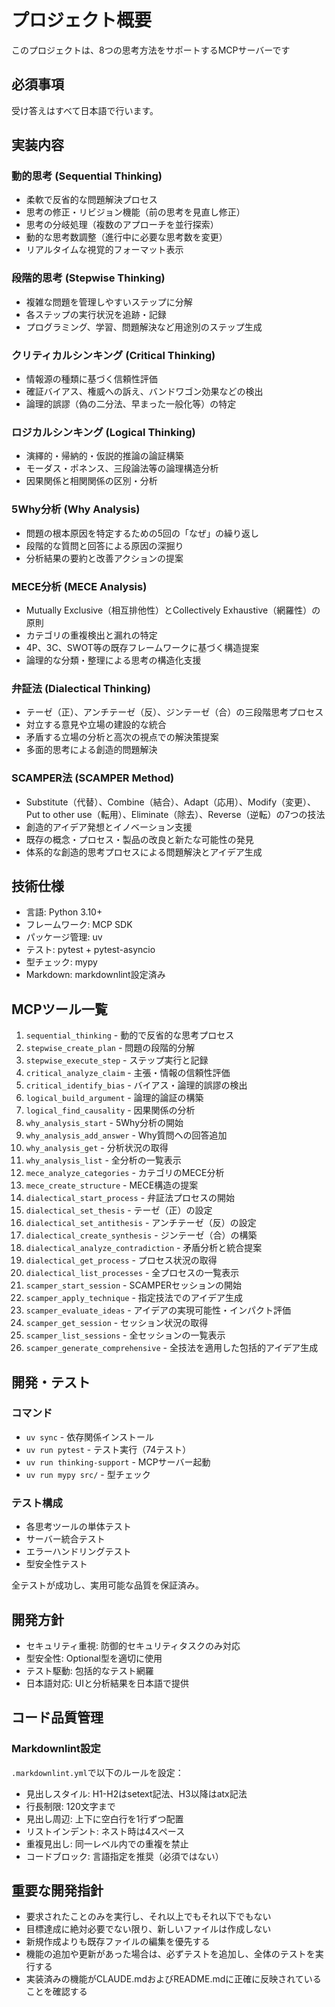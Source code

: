 プロジェクト概要
========================

このプロジェクトは、8つの思考方法をサポートするMCPサーバーです

必須事項
-------------------------

受け答えはすべて日本語で行います。

実装内容
-------------------------

### 動的思考 (Sequential Thinking)

- 柔軟で反省的な問題解決プロセス
- 思考の修正・リビジョン機能（前の思考を見直し修正）
- 思考の分岐処理（複数のアプローチを並行探索）
- 動的な思考数調整（進行中に必要な思考数を変更）
- リアルタイムな視覚的フォーマット表示

### 段階的思考 (Stepwise Thinking)

- 複雑な問題を管理しやすいステップに分解
- 各ステップの実行状況を追跡・記録
- プログラミング、学習、問題解決など用途別のステップ生成

### クリティカルシンキング (Critical Thinking)

- 情報源の種類に基づく信頼性評価
- 確証バイアス、権威への訴え、バンドワゴン効果などの検出
- 論理的誤謬（偽の二分法、早まった一般化等）の特定

### ロジカルシンキング (Logical Thinking)

- 演繹的・帰納的・仮説的推論の論証構築
- モーダス・ポネンス、三段論法等の論理構造分析
- 因果関係と相関関係の区別・分析

### 5Why分析 (Why Analysis)

- 問題の根本原因を特定するための5回の「なぜ」の繰り返し
- 段階的な質問と回答による原因の深掘り
- 分析結果の要約と改善アクションの提案

### MECE分析 (MECE Analysis)

- Mutually Exclusive（相互排他性）とCollectively Exhaustive（網羅性）の原則
- カテゴリの重複検出と漏れの特定
- 4P、3C、SWOT等の既存フレームワークに基づく構造提案
- 論理的な分類・整理による思考の構造化支援

### 弁証法 (Dialectical Thinking)

- テーゼ（正）、アンチテーゼ（反）、ジンテーゼ（合）の三段階思考プロセス
- 対立する意見や立場の建設的な統合
- 矛盾する立場の分析と高次の視点での解決策提案
- 多面的思考による創造的問題解決

### SCAMPER法 (SCAMPER Method)

- Substitute（代替）、Combine（結合）、Adapt（応用）、Modify（変更）、Put to other use（転用）、Eliminate（除去）、Reverse（逆転）の7つの技法
- 創造的アイデア発想とイノベーション支援
- 既存の概念・プロセス・製品の改良と新たな可能性の発見
- 体系的な創造的思考プロセスによる問題解決とアイデア生成

技術仕様
-------------------------

- 言語: Python 3.10+
- フレームワーク: MCP SDK
- パッケージ管理: uv
- テスト: pytest + pytest-asyncio
- 型チェック: mypy
- Markdown: markdownlint設定済み

MCPツール一覧
-------------------------

1. `sequential_thinking` - 動的で反省的な思考プロセス
2. `stepwise_create_plan` - 問題の段階的分解
3. `stepwise_execute_step` - ステップ実行と記録
4. `critical_analyze_claim` - 主張・情報の信頼性評価
5. `critical_identify_bias` - バイアス・論理的誤謬の検出
6. `logical_build_argument` - 論理的論証の構築
7. `logical_find_causality` - 因果関係の分析
8. `why_analysis_start` - 5Why分析の開始
9. `why_analysis_add_answer` - Why質問への回答追加
10. `why_analysis_get` - 分析状況の取得
11. `why_analysis_list` - 全分析の一覧表示
12. `mece_analyze_categories` - カテゴリのMECE分析
13. `mece_create_structure` - MECE構造の提案
14. `dialectical_start_process` - 弁証法プロセスの開始
15. `dialectical_set_thesis` - テーゼ（正）の設定
16. `dialectical_set_antithesis` - アンチテーゼ（反）の設定
17. `dialectical_create_synthesis` - ジンテーゼ（合）の構築
18. `dialectical_analyze_contradiction` - 矛盾分析と統合提案
19. `dialectical_get_process` - プロセス状況の取得
20. `dialectical_list_processes` - 全プロセスの一覧表示
21. `scamper_start_session` - SCAMPERセッションの開始
22. `scamper_apply_technique` - 指定技法でのアイデア生成
23. `scamper_evaluate_ideas` - アイデアの実現可能性・インパクト評価
24. `scamper_get_session` - セッション状況の取得
25. `scamper_list_sessions` - 全セッションの一覧表示
26. `scamper_generate_comprehensive` - 全技法を適用した包括的アイデア生成

開発・テスト
-------------------------

### コマンド

- `uv sync` - 依存関係インストール
- `uv run pytest` - テスト実行（74テスト）
- `uv run thinking-support` - MCPサーバー起動
- `uv run mypy src/` - 型チェック

### テスト構成

- 各思考ツールの単体テスト
- サーバー統合テスト  
- エラーハンドリングテスト
- 型安全性テスト

全テストが成功し、実用可能な品質を保証済み。

開発方針
-------------------------

- セキュリティ重視: 防御的セキュリティタスクのみ対応
- 型安全性: Optional型を適切に使用
- テスト駆動: 包括的なテスト網羅
- 日本語対応: UIと分析結果を日本語で提供

コード品質管理
-------------------------

### Markdownlint設定

`.markdownlint.yml`で以下のルールを設定：

- 見出しスタイル: H1-H2はsetext記法、H3以降はatx記法
- 行長制限: 120文字まで
- 見出し周辺: 上下に空白行を1行ずつ配置
- リストインデント: ネスト時は4スペース
- 重複見出し: 同一レベル内での重複を禁止
- コードブロック: 言語指定を推奨（必須ではない）

重要な開発指針
-------------------------

- 要求されたことのみを実行し、それ以上でもそれ以下でもない
- 目標達成に絶対必要でない限り、新しいファイルは作成しない
- 新規作成よりも既存ファイルの編集を優先する
- 機能の追加や更新があった場合は、必ずテストを追加し、全体のテストを実行する
- 実装済みの機能がCLAUDE.mdおよびREADME.mdに正確に反映されていることを確認する
